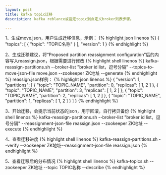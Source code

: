 ```yaml
---
layout: post
title: kafka topic迁移
description: kafka reblance或指定topic到自定义broker列表步骤。

---
```



1、生成move.json，用户生成迁移信息，示例：
{% highlight json linenos %}
{
    "topics": [
        {
            "topic": "TOPIC名称"
        }
    ],
    "version": 1
}
{% endhighlight %}

2、生成迁移建议，将“Proposed partition reassignment configuration”后的内容写入reassign.json，根据需要进行修改
{% highlight shell linenos %}
kafka-reassign-partitions.sh --broker-list "broker id list，逗号分隔" --topics-to-move-json-file move.json --zookeeper ZK地址 --generate
{% endhighlight %}
reassign.json样例：
{% highlight json linenos %}
{
    "version": 1,
    "partitions": [
        {
            "topic": "TOPIC_NAME",
            "partition": 0,
            "replicas": [
                1,
                2
            ]
        },
        {
            "topic": "TOPIC_NAME",
            "partition": 3,
            "replicas": [
                1,
                2
            ]
        },
        {
            "topic": "TOPIC_NAME",
            "partition": 2,
            "replicas": [
                1,
                2
            ]
        },
        {
            "topic": "TOPIC_NAME",
            "partition": 1,
            "replicas": [
                1,
                2
            ]
        }
    ]
}
{% endhighlight %}

3、开始迁移，会提示当前状态的json，用于回滚，自行拷贝备份
{% highlight shell linenos %}
kafka-reassign-partitions.sh --broker-list "broker id list，逗号分隔" --reassignment-json-file reassign.json --zookeeper  ZK地址  --execute
{% endhighlight %}

4、查看迁移进度
{% highlight shell linenos %}
kafka-reassign-partitions.sh --verify --zookeeper  ZK地址--reassignment-json-file reassign.json
{% endhighlight %}

5、查看迁移后的分布情况
{% highlight shell linenos %}
kafka-topics.sh --zookeeper  ZK地址 --topic TOPIC名称 --describe
{% endhighlight %}
